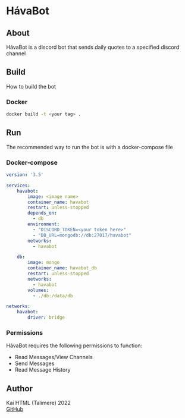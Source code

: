 # HávaBot

## About

HávaBot is a discord bot that sends daily quotes to a specified discord channel

## Build

How to build the bot

### Docker
```sh
docker build -t <your tag> .
```

## Run

The recommended way to run the bot is with a docker-compose file

### Docker-compose
```yml
version: '3.5'

services:
    havabot:
        image: <image name>
        container_name: havabot
        restart: unless-stopped
        depends_on:
          - db
        environment:
          - "DISCORD_TOKEN=<your token here>"
          - "DB_URL=mongodb://db:27017/havabot"
        networks:
          - havabot

    db:
        image: mongo
        container_name: havabot_db
        restart: unless-stopped
        networks:
          - havabot
        volumes:
          - ./db:/data/db

networks:
    havabot:
        driver: bridge
```

### Permissions

HávaBot requires the following permissions to function:
- Read Messages/View Channels
- Send Messages
- Read Message History

## Author

Kai HTML (Talimere) 2022 \
[GitHub](https://github.com/RootAlgorithm)
